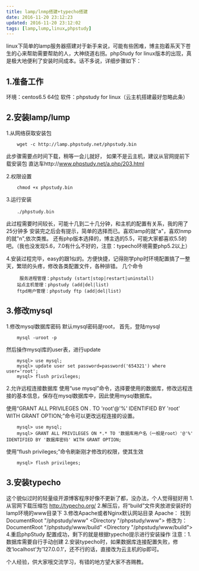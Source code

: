 ```yaml
---
title: lamp/lnmp搭建+typecho搭建
date: 2016-11-20 23:12:23
updated: 2016-11-20 23:12:02
tags: [lamp,lump,linux,phpstudy]
---
```

linux下简单的lamp服务器搭建对于新手来说，可能有些困难，博主抱着系天下苍生的心来帮助需要帮助的人，大神绕道右拐。phpStudy for linux版本的出现，真是极大地便利了安装时间成本。话不多说，详细步骤如下：
<!--more-->
## 1.准备工作
环境：centos6.5 64位
软件：phpstudy for linux（云主机搭建最好忽略此条）
## 2.安装lamp/lump

1.从网络获取安装包

```
	wget -c http://lamp.phpstudy.net/phpstudy.bin
```
此步骤需要点时间下载，稍等一会儿就好，
如果不是云主机，建议从官网提前下载安装包
直达车http://www.phpstudy.net/a.php/203.html

2.权限设置

```
	chmod +x phpstudy.bin    
```

3.运行安装

```
	./phpstudy.bin 　　　　
```
此过程需要时间较长，可能十几到二十几分钟，和主机的配置有关系，我的用了25分钟多
安装完之后会有提示，简单的选择而已。喜欢lamp的就"a"，喜欢lnmp的就"n",依次类推。
还有php版本选择的，博主选的5.5，可能大家都喜欢5.5的吧。（我也没发现5.6，7.0有什么不好的，注意：typecho环境需要php5.2以上）

4.安装过程完毕，easy的跟1似的。方便快捷，记得刚学php时环境配置搞了一整天，繁琐的头疼，修改各类配置文件，各种排错。
几个命令

```
	 服务进程管理：phpstudy (start|stop|restart|uninstall)
	站点主机管理：phpstudy (add|del|list)
	ftpd用户管理：phpstudy ftp (add|del|list) 
```
## 3.修改mysql
1.修改mysql数据库密码
 默认mysql密码是root，
首先，登陆mysql

```
	mysql -uroot -p
```
然后操作mysql库的user表，进行update

```
	mysql> use mysql;
	mysql> update user set password=password('654321') where user='root';
	mysql> flush privileges;
```
2.允许远程连接数据库
使用“use mysql”命令，选择要使用的数据库，修改远程连接的基本信息，保存在mysql数据库中，因此使用mysql数据库。

使用“GRANT ALL PRIVILEGES ON *.* TO 'root'@'%' IDENTIFIED BY 'root' WITH GRANT OPTION;”命令可以更改远程连接的设置。

```
	mysql> use mysql;
	mysql> GRANT ALL PRIVILEGES ON *.* TO '数据库用户名（一般是root）'@'%' IDENTIFIED BY '数据库密码' WITH GRANT OPTION;
```
使用“flush privileges;”命令刷新刚才修改的权限，使其生效

```
	mysql> flush privileges;
```

## 3.安装typecho
这个貌似过时的轻量级开源博客程序好像不更新了都，没办法，个人觉得挺好用
1.从官网下载压缩包
http://typecho.org/
2.解压后，将“build”文件夹放进安装好的lamp环境的www目录下
3.修改Apache或者Nginx默认网站目录
Apache：
找到
DocumentRoot "/phpstudy/www"
<Directory "/phpstudy/www">
修改为：
DocumentRoot "/phpstudy/www/build"
<Directory "/phpstudy/www/build">
4.重启phpStudy
配置成功，剩下的就是根据typecho提示进行安装操作
注意：1.数据库需要自行手动创建
	2.安装typecho时，如果数据库连接配置失败，修改‘localhost’为’127.0.0.1‘，还不行的话，直接改为云主机的ip即可。

个人经验，供大家哦交流学习，有错的地方望大家不吝赐教。

